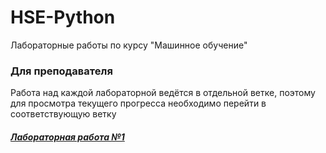 # HSE-Python
Лабораторные работы по курсу "Машинное обучение"

### Для преподавателя
Работа над каждой лабораторной ведётся в отдельной ветке, поэтому для просмотра текущего прогресса необходимо перейти в соответствующую ветку
##### [Лабораторная работа №1](https://github.com/angelica-t/HSE-Python/tree/laba1)



